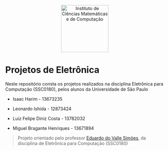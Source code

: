 <p align="center">
<a href="https://www.icmc.usp.br/">
<img src="https://github.com/zLeonardoIshida/projetos-de-eletronica/blob/main/Fonte-tensao/readmeImagens/icmcLogo.png?raw=true" alt="Instituto de Ciências Matemáticas e de Computação" width="150"/>
</a>
</br>
</p>

# Projetos de Eletrônica 

 Neste repositório consta os projetos realizados na disciplina Eletrônica para Computação (SSC0180), pelos alunos da Universidade de São Paulo
 
- Isaac Harim - 13673235

- Leonardo Ishida - 12873424

- Luiz Felipe Diniz Costa - 13782032

- Miguel Bragante Henriques - 13671894

> Projeto orientado pelo professor [Eduardo do Valle Simões](https://gitlab.com/simoesusp), da disciplina de Eletrônica para Computação (SSC0180)


